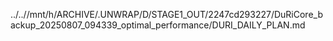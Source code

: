 ../..//mnt/h/ARCHIVE/.UNWRAP/D/STAGE1_OUT/2247cd293227/DuRiCore_backup_20250807_094339_optimal_performance/DURI_DAILY_PLAN.md